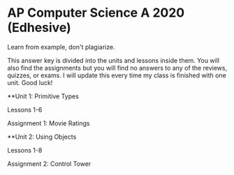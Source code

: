 # AP Computer Science A 2020 (Edhesive)
Learn from example, don't plagiarize.

This answer key is divided into the units and lessons inside them. You will also find the assignments but you will find no answers to any of the reviews, quizzes, or exams. I will update this every time my class is finished with one unit. Good luck!

**Unit 1: Primitive Types

  Lessons 1-6

  Assignment 1: Movie Ratings



**Unit 2: Using Objects

Lessons 1-8

Assignment 2: Control Tower
